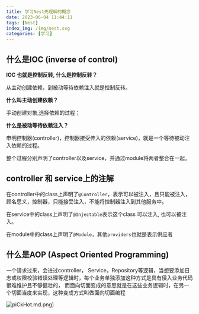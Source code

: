 ```yaml
---
title: 学习Nest先理解的概念
date: 2023-06-04 11:44:11
tags: [Nest]
index_img: /img/nest.svg
categories: [学习]
---
```


## 什么是IOC (inverse of control)

**IOC 也就是控制反转, 什么是控制反转？**

从主动创建依赖，到被动等待依赖注入就是控制反转。

**什么叫主动创建依赖？**

手动创建对象,选择依赖的过程；

**什么是被动等待依赖注入？**

申明控制器(controller)，控制器接受传入的依赖(service)，就是一个等待被动注入依赖的过程。

整个过程分别声明了controller以及service，并通过module将两者整合在一起。

## controller 和 service上的注解

在controller中的class上声明了`@Controller`，表示可以被注入，且只能被注入，顾名思义，控制器，只能接受注入，不能将控制器注入到其他服务中。

在service中的class上声明了`@Injectable`表示这个class 可以注入, 也可以被注入。

在module中的class上声明了`@Module`，其他`providers`也就是表示供应者

## 什么是AOP (Aspect Oriented Programming)

一个请求过来，会进过controller， Service，Repository等逻辑，当想要添加日志或权限校验错误处理等逻辑时，每个业务单独添加这种方式是具有侵入业务代码很难维护且不够健壮的， 而面向切面变成的意思就是在这些业务逻辑时，在另一个切面当度来实现，这种变成方式叫做面向切面编程

![piCkHot.md.png](https://z1.ax1x.com/2023/10/16/piCkHot.md.png)]
